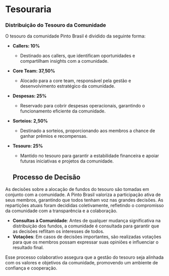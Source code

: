 # Tesouraria

### Distribuição do Tesouro da Comunidade
O tesouro da comunidade Pinto Brasil é dividido da seguinte forma:

- **Callers: 10%**  
  - Destinado aos callers, que identificam oportunidades e compartilham insights com a comunidade.

- **Core Team: 37,50%**  
  - Alocado para a core team, responsável pela gestão e desenvolvimento estratégico da comunidade.

- **Despesas: 25%**  
  - Reservado para cobrir despesas operacionais, garantindo o funcionamento eficiente da comunidade.

- **Sorteios: 2,50%**  
  - Destinado a sorteios, proporcionando aos membros a chance de ganhar prêmios e recompensas.

- **Tesouro: 25%**  
  - Mantido no tesouro para garantir a estabilidade financeira e apoiar futuras iniciativas e projetos da comunidade.

   ## Processo de Decisão

As decisões sobre a alocação de fundos do tesouro são tomadas em conjunto com a comunidade. A Pinto Brasil valoriza a participação ativa de seus membros, garantindo que todos tenham voz nas grandes decisões. As repartições atuais foram decididas coletivamente, refletindo o compromisso da comunidade com a transparência e a colaboração.

- **Consultas à Comunidade**: Antes de qualquer mudança significativa na distribuição dos fundos, a comunidade é consultada para garantir que as decisões reflitam os interesses de todos.
- **Votações**: Em casos de decisões importantes, são realizadas votações para que os membros possam expressar suas opiniões e influenciar o resultado final.

Esse processo colaborativo assegura que a gestão do tesouro seja alinhada com os valores e objetivos da comunidade, promovendo um ambiente de confiança e cooperação.
